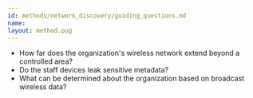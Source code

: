 ```yaml
---
id: methods/network_discovery/guiding_questions.md
name: 
layout: method.pug
---
```


 * How far does the organization's wireless network extend beyond a controlled area?
 * Do the staff devices leak sensitive metadata?
 * What can be determined about the organization based on broadcast wireless data?
 
